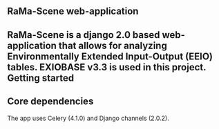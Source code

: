 **RaMa-Scene web-application**
---
RaMa-Scene is a django 2.0 based web-application that allows for analyzing Environmentally Extended Input-Output (EEIO) tables. EXIOBASE v3.3 is used in this project. 
**Getting started**
---
**Core dependencies**
---
The app uses Celery (4.1.0) and Django channels (2.0.2).
